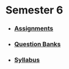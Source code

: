 # Semester 6

- ### [Assignments](./sem-6/assignments)

- ### [Question Banks](./sem-6/question-banks)

- ### [Syllabus](./sem-6/syllabus)
